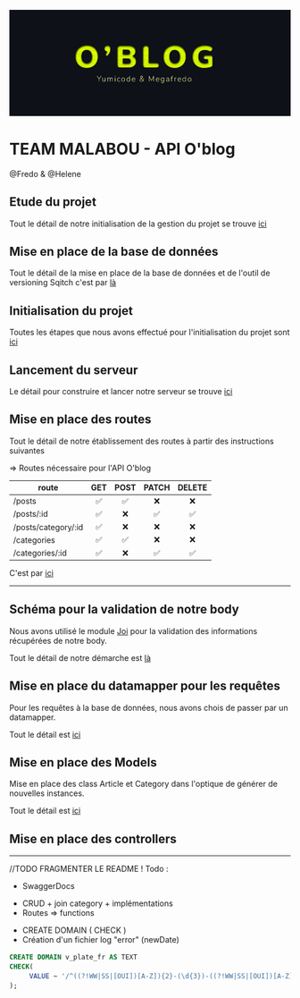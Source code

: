 ![title](./__docs__/img/Title.jpg)

# TEAM MALABOU - API O'blog

@Fredo & @Helene

## Etude du projet

Tout le détail de notre initialisation de la gestion du projet se trouve [ici](./__docs__/01_Mise%20en%20place%20API)

## Mise en place de la base de données

Tout le détail de la mise en place de la base de données et de l'outil de versioning Sqitch c'est par [là](./__docs__/02_Base%20de%20donn%C3%A9es.md)

## Initialisation du projet

Toutes les étapes que nous avons effectué pour l'initialisation du projet sont [ici](./__docs__/03_Initialisation.md)

## Lancement du serveur

Le détail pour construire et lancer notre serveur se trouve [ici](./__docs__/04_Serveur.md)

## Mise en place des routes

Tout le détail de notre établissement des routes à partir des instructions suivantes 

=> Routes nécessaire pour l'API O'blog

| route               |  GET  | POST  | PATCH | DELETE |
| ------------------- | :---: | :---: | :---: | :----: |
| /posts              |   ✅   |   ✅   |   ❌   |   ❌    |
| /posts/:id          |   ✅   |   ❌   |   ✅   |   ✅    |
| /posts/category/:id |   ✅   |   ❌   |   ❌   |   ❌    |
| /categories         |   ✅   |   ✅   |   ❌   |   ❌    |
| /categories/:id     |   ✅   |   ❌   |   ✅   |   ✅    |


C'est par [ici](./__docs__/05_Routes.md)

---

## Schéma pour la validation de notre body

Nous avons utilisé le module [Joi](https://joi.dev/api/?v=17.6.0) pour la validation des informations récupérées de notre body.

Tout le détail de notre démarche est [là](./__docs__/06_Schema.md)

## Mise en place du datamapper pour les requêtes

Pour les requêtes à la base de données, nous avons chois de passer par un datamapper.

Tout le détail est [ici](./__docs__/07_Datamapper.md)

## Mise en place des Models

Mise en place des class Article et Category dans l'optique de générer de nouvelles instances.

Tout le détail est [ici](./__docs__/08_Models.md)

## Mise en place des controllers

---

//TODO FRAGMENTER LE README !
Todo :



<!-- - Import AD HOC -->
- SwaggerDocs
<!-- - Controllers => toutes les méthodes -->
- CRUD + join category + implémentations
- Routes => functions
  <!-- - Requêtes paramétrées ( Route path: /user/:userId(\d+)  ) -->
  <!-- - Utilisation de npm Joi (PATCH & POST) -->
<!-- - restClient => tests des routes -->
<!-- - DataMapper -->
- CREATE DOMAIN ( CHECK )
- Création d'un fichier log "error" (newDate)

```sql
CREATE DOMAIN v_plate_fr AS TEXT
CHECK(
     VALUE ~ '/^((?!WW|SS|[OUI])[A-Z]){2}-(\d{3})-((?!WW|SS|[OUI])[A-Z]){2}$/gm'
);
```

<!-- - Création des class MODELS (intermédiaire (avant le controller, après le dataMapper)) -->
